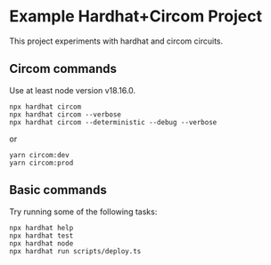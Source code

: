 # Example Hardhat+Circom Project

This project experiments with hardhat and circom circuits.

## Circom commands

Use at least node version v18.16.0.

```shell
npx hardhat circom
npx hardhat circom --verbose
npx hardhat circom --deterministic --debug --verbose
```

or 

```shell
yarn circom:dev
yarn circom:prod
```

## Basic commands

Try running some of the following tasks:

```shell
npx hardhat help
npx hardhat test
npx hardhat node
npx hardhat run scripts/deploy.ts
```